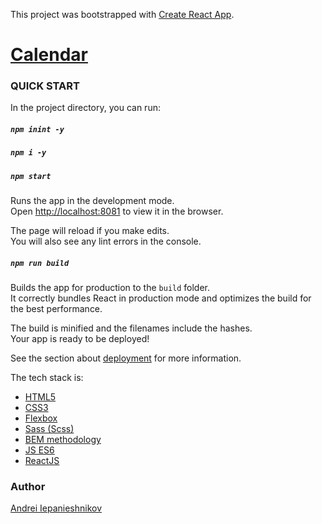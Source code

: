 This project was bootstrapped with [Create React App](https://github.com/facebook/create-react-app).

# [Calendar](https://eposha.github.io/calendarReact/review_build/)

### QUICK START

In the project directory, you can run:

##### `npm inint -y`

##### `npm i -y`

##### `npm start`

Runs the app in the development mode.<br>
Open [http://localhost:8081](http://localhost:8081) to view it in the browser.

The page will reload if you make edits.<br>
You will also see any lint errors in the console.

##### `npm run build`

Builds the app for production to the `build` folder.<br>
It correctly bundles React in production mode and optimizes the build for the best performance.

The build is minified and the filenames include the hashes.<br>
Your app is ready to be deployed!

See the section about [deployment](https://facebook.github.io/create-react-app/docs/deployment) for more information.

The tech stack is:

- [HTML5](https://en.wikipedia.org/wiki/HTML5)
- [CSS3](https://en.wikipedia.org/wiki/Cascading_Style_Sheets)
- [Flexbox](https://en.wikipedia.org/wiki/CSS_Flexible_Box_Layout)
- [Sass (Scss)](https://sass-lang.com/)
- [BEM methodology](https://en.bem.info/methodology/)
- [JS ES6](https://ru.wikipedia.org/wiki/ECMAScript)
- [ReactJS](https://reactjs.org/)

### Author

[Andrei Iepanieshnikov](https://github.com/eposha)
